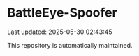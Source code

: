 # BattleEye-Spoofer

Last updated: 2025-05-30 02:43:45

This repository is automatically maintained.
